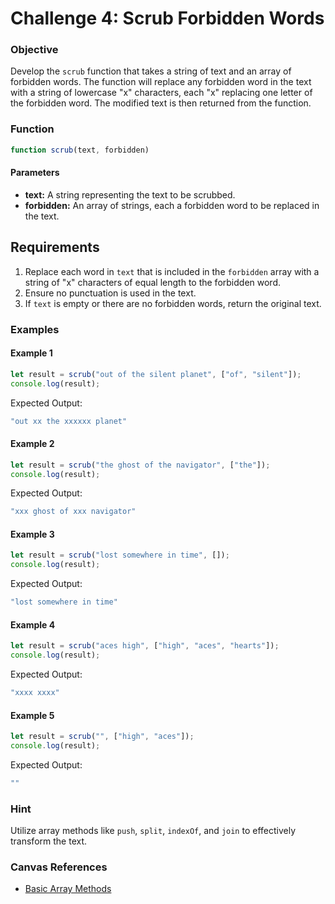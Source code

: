 # Challenge 4: Scrub Forbidden Words

### Objective
Develop the `scrub` function that takes a string of text and an array of forbidden words. The function will replace any forbidden word in the text with a string of lowercase "x" characters, each "x" replacing one letter of the forbidden word. The modified text is then returned from the function.

### Function
```javascript
function scrub(text, forbidden)
```

#### Parameters
- **text:** A string representing the text to be scrubbed.
- **forbidden:** An array of strings, each a forbidden word to be replaced in the text.

## Requirements
1. Replace each word in `text` that is included in the `forbidden` array with a string of "x" characters of equal length to the forbidden word.
2. Ensure no punctuation is used in the text.
3. If `text` is empty or there are no forbidden words, return the original text.

### Examples

#### Example 1
```javascript
let result = scrub("out of the silent planet", ["of", "silent"]);
console.log(result);
```
Expected Output:
```javascript
"out xx the xxxxxx planet"
```

#### Example 2
```javascript
let result = scrub("the ghost of the navigator", ["the"]);
console.log(result);
```
Expected Output:
```javascript
"xxx ghost of xxx navigator"
```

#### Example 3
```javascript
let result = scrub("lost somewhere in time", []);
console.log(result);
```
Expected Output:
```javascript
"lost somewhere in time"
```

#### Example 4
```javascript
let result = scrub("aces high", ["high", "aces", "hearts"]);
console.log(result);
```
Expected Output:
```javascript
"xxxx xxxx"
```

#### Example 5
```javascript
let result = scrub("", ["high", "aces"]);
console.log(result);
```
Expected Output:
```javascript
""
```

### Hint
Utilize array methods like `push`, `split`, `indexOf`, and `join` to effectively transform the text.

### Canvas References
- [Basic Array Methods](https://bloomtech.instructure.com/courses/2785/modules/items/690462)